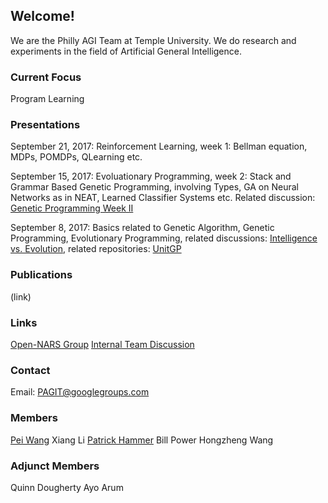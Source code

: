 ## Welcome!

We are the Philly AGI Team at Temple University. We do research and experiments in the field of Artificial General Intelligence.

### Current Focus

Program Learning

### Presentations

September 21, 2017: 
Reinforcement Learning, week 1: Bellman equation, MDPs, POMDPs, QLearning etc.

September 15, 2017:
Evoluationary Programming, week 2: Stack and Grammar Based Genetic Programming, involving Types, GA on Neural Networks as in NEAT, Learned Classifier Systems etc. Related discussion: [Genetic Programming Week II](https://groups.google.com/forum/#!topic/pagit/DXUd911-6FM)

September 8, 2017:
Basics related to Genetic Algorithm, Genetic Programming, Evolutionary Programming, related discussions: [Intelligence vs. Evolution](https://groups.google.com/forum/#!topic/pagit/pejoZ7vwNUo), related repositories: [UnitGP](https://github.com/wpower12/UnitGP)

### Publications
 
(link)

### Links

[Open-NARS Group](https://groups.google.com/forum/#!forum/open-nars)
[Internal Team Discussion](https://groups.google.com/forum/#!forum/pagit)

### Contact

Email: PAGIT@googlegroups.com

### Members

[Pei Wang](https://cis.temple.edu/~wangp/)
Xiang Li
[Patrick Hammer](https://www.linkedin.com/in/patrick-hammer-27a248b5/)
Bill Power
Hongzheng Wang 

### Adjunct Members

Quinn Dougherty
Ayo Arum




